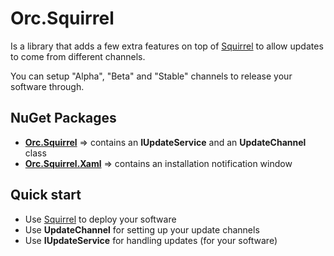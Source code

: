 Orc.Squirrel
===============

Is a library that adds a few extra features on top of [Squirrel](https://github.com/Squirrel/Squirrel.Windows) to allow updates to come from different channels.

You can setup "Alpha", "Beta" and "Stable" channels to release your software through.

NuGet Packages
----------------

- **[Orc.Squirrel](http://www.nuget.org/packages/Orc.Squirrel/)** => contains an **IUpdateService** and an **UpdateChannel** class
- **[Orc.Squirrel.Xaml](http://www.nuget.org/packages/Orc.Squirrel.Xaml/)** => contains an installation notification window

Quick start
------------

- Use [Squirrel](https://github.com/Squirrel/Squirrel.Windows) to deploy your software
- Use **UpdateChannel** for setting up your update channels
- Use **IUpdateService** for handling updates (for your software)
